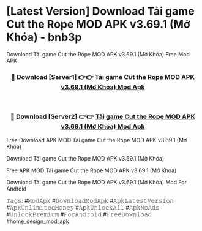 # [Latest Version] Download Tải game Cut the Rope MOD APK v3.69.1 (Mở Khóa) - bnb3p

Download Tải game Cut the Rope MOD APK v3.69.1 (Mở Khóa) Free Mod APK

<div align="center">
<h3>🔴 Download [Server1] 👉👉 <a href="https://apk-comot.site?title=Tải_game_Cut_the_Rope_MOD_APK_v3.69.1_(Mở_Khóa)">Tải game Cut the Rope MOD APK v3.69.1 (Mở Khóa) Mod Apk</a></h3><br>

<h3>🔴 Download [Server2] 👉👉 <a href="https://apk-comot.site?title=Tải_game_Cut_the_Rope_MOD_APK_v3.69.1_(Mở_Khóa)">Tải game Cut the Rope MOD APK v3.69.1 (Mở Khóa) Mod Apk</a></h3>
</div>


Free Download APK MOD Tải game Cut the Rope MOD APK v3.69.1 (Mở Khóa)

Download Tải game Cut the Rope MOD APK v3.69.1 (Mở Khóa) 

Free APK MOD Tải game Cut the Rope MOD APK v3.69.1 (Mở Khóa) 

Download Tải game Cut the Rope MOD APK v3.69.1 (Mở Khóa) Mod For Android

𝚃𝚊𝚐𝚜: #𝙼𝚘𝚍𝙰𝚙𝚔 #𝙳𝚘𝚠𝚗𝚕𝚘𝚊𝚍𝙼𝚘𝚍𝙰𝚙𝚔 #𝙰𝚙𝚔𝙻𝚊𝚝𝚎𝚜𝚝𝚅𝚎𝚛𝚜𝚒𝚘𝚗 #𝙰𝚙𝚔𝚄𝚗𝚕𝚒𝚖𝚒𝚝𝚎𝚍𝙼𝚘𝚗𝚎𝚢 #𝙰𝚙𝚔𝚄𝚗𝚕𝚘𝚌𝚔𝙰𝚕𝚕 #𝙰𝚙𝚔𝙽𝚘𝙰𝚍𝚜 #𝚄𝚗𝚕𝚘𝚌𝚔𝙿𝚛𝚎𝚖𝚒𝚞𝚖 #𝙵𝚘𝚛𝙰𝚗𝚍𝚛𝚘𝚒𝚍 #𝙵𝚛𝚎𝚎𝙳𝚘𝚠𝚗𝚕𝚘𝚊𝚍 #home_design_mod_apk